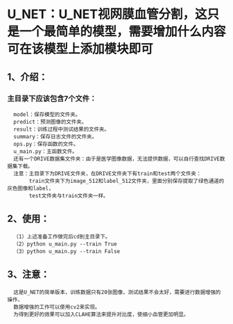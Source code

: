 # U_NET：U_NET视网膜血管分割，这只是一个最简单的模型，需要增加什么内容可在该模型上添加模块即可

## 1、介绍：
### 主目录下应该包含7个文件：
      model：保存模型的文件夹。
      predict：预测图像的文件夹。
      result：训练过程中测试结果的文件夹。
      summary：保存日志文件的文件夹。
      ops.py：保存函数的文件。
      u_main.py：主函数文件。
      还有一个DRIVE数据集文件夹：由于是医学图像数据，无法提供数据，可以自行查找DRIVE数据集下载。
      注意：主目录下为DRIVE文件夹，在DRIVE文件夹下有train和test两个文件夹：
           train文件夹下为image_512和label_512文件夹，里面分别保存提取了绿色通道的灰色图像和label，
           test文件夹与train文件夹一样。
           
## 2、使用：
      （1）上述准备工作做完后cd到主目录下。
      （2）python u_main.py --train True
      （3）python u_main.py --train False
      
## 3、注意：
      这是U_NET的简单版本，训练数据只有20张图像，测试结果不会太好，需要进行数据增强的操作，
      数据增强的工作可以使用cv2来实现。
      为得到更好的效果可以加入CLAHE算法来提升对比度，使细小血管更加明显。
